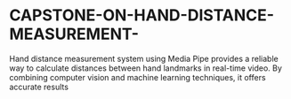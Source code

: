 # CAPSTONE-ON-HAND-DISTANCE-MEASUREMENT-
Hand distance measurement system using Media Pipe provides a reliable way to       calculate distances between hand landmarks in real-time video.   By combining computer vision and machine learning techniques,        it offers accurate results
